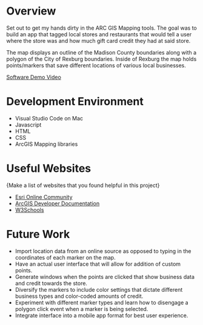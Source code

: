 # Overview

Set out to get my hands dirty in the ARC GIS Mapping tools. The goal was to build an app that tagged local stores and restaurants that would tell a user where the store was and how much gift card credit they had at said store.

The map displays an outline of the Madison County boundaries along with a polygon of the City of Rexburg boundaries. Inside of Rexburg the map holds points/markers that save different locations of various local businesses.


[Software Demo Video](https://youtu.be/RWlGQQITtqw)

# Development Environment

* Visual Studio Code on Mac
* Javascript
* HTML
* CSS
* ArcGIS Mapping libraries

# Useful Websites

{Make a list of websites that you found helpful in this project}
* [Esri Online Community](https://community.esri.com/)
* [ArcGIS Developer Documentation](https://developers.arcgis.com/documentation/mapping-apis-and-services/tutorials/)
* [W3Schools](https://www.w3schools.com/js/)

# Future Work

* Import location data from an online source as opposed to typing in the coordinates of each marker on the map.
* Have an actual user interface that will allow for addition of custom points.
* Generate windows when the points are clicked that show business data and credit towards the store.
* Diversify the markers to include color settings that dictate different business types and color-coded amounts of credit.
* Experiment with different marker types and learn how to disengage a polygon click event when a marker is being selected.
* Integrate interface into a mobile app format for best user experience.